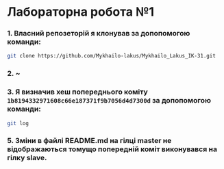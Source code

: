 # **Лабораторна робота №1**

### 1. Власний репозеторій я клонував за допопомогою команди:
```sh
git clone https://github.com/Mykhailo-lakus/Mykhailo_Lakus_IK-31.git
``` 

### 2. ~


### 3. Я визначив хеш попереднього коміту `1b8194332971608c66e187371f9b7056d4d7300d` за допопомогою команди:
```sh
git log
``` 


### 5. Зміни в файлі README.md на гілці master не відображаються томущо попередній коміт виконувався на гілку slave.
